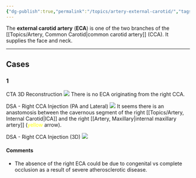 ```yaml
---
{"dg-publish":true,"permalink":"/topics/artery-external-carotid/","tags":["anatomy","artery"],"created":"2023-09-01T12:23:14.259-07:00","updated":"2024-01-10T11:04:11.695-08:00"}
---
```



The **external carotid artery** (**ECA**) is one of the two branches of the [[Topics/Artery, Common Carotid\|common carotid artery]] (CCA). It supplies the face and neck.

---

## Cases

### 1

CTA 3D Reconstruction
![](https://i.imgur.com/HlEtOlb.png)
There is no ECA originating from the right CCA.

DSA - Right CCA Injection (PA and Lateral)
![](https://i.imgur.com/5Eo29Nw.png)
It seems there is an anastomosis between the cavernous segment of the right [[Topics/Artery, Internal Carotid\|ICA]] and the right [[Artery, Maxillary\|internal maxillary artery]] (<span style="color:yellow">yellow</span> arrow).

DSA - Right CCA Injection (3D)
![](https://i.imgur.com/j59pqXH.png)

#### Comments

- The absence of the right ECA could be due to congenital vs complete occlusion as a result of severe atherosclerotic disease.
